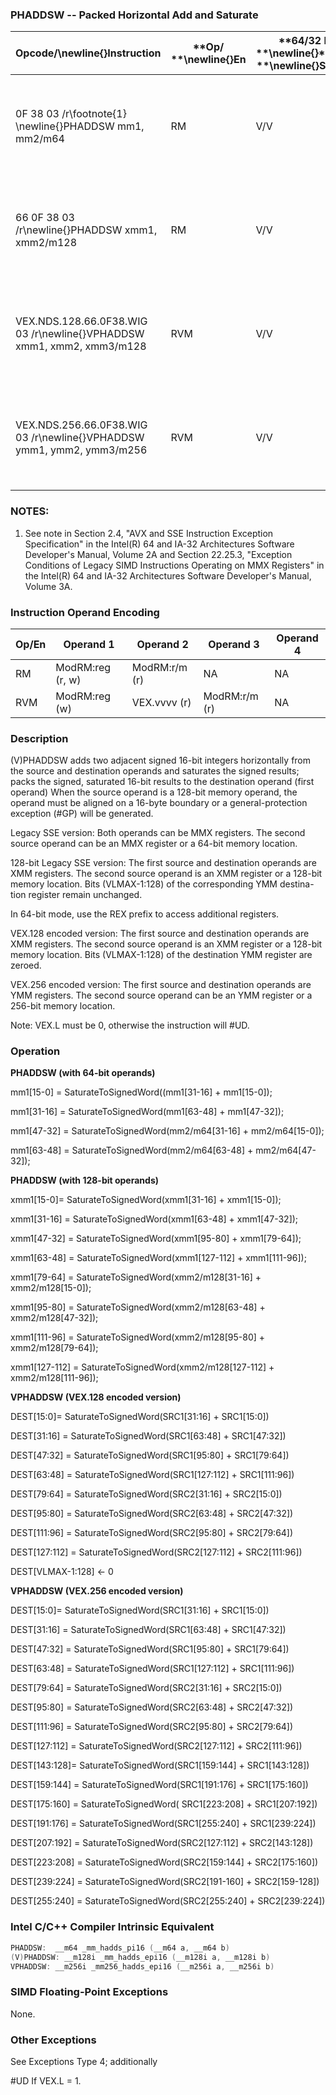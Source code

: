 ### PHADDSW -- Packed Horizontal Add and Saturate


|**Opcode/**\newline{}**Instruction**|**Op/ **\newline{}**En**|**64/32 bit **\newline{}**Mode **\newline{}**Support**|**CPUID **\newline{}**Feature **\newline{}**Flag**|**Description**|
|------------------------------------|------------------------|------------------------------------------------------|--------------------------------------------------|---------------|
|0F 38 03 /r\footnote{1}  \newline{}PHADDSW mm1, mm2/m64 |RM|V/V|SSSE3|Add 16-bit signed integers horizontally, pack saturated integers to mm1.|
|66 0F 38 03 /r\newline{}PHADDSW xmm1, xmm2/m128|RM|V/V|SSSE3|Add 16-bit signed integers horizontally, pack saturated integers to xmm1.|
|VEX.NDS.128.66.0F38.WIG 03 /r\newline{}VPHADDSW xmm1, xmm2, xmm3/m128|RVM|V/V|AVX|Add 16-bit signed integers horizontally, pack saturated integers to xmm1.|
|VEX.NDS.256.66.0F38.WIG 03 /r\newline{}VPHADDSW ymm1, ymm2, ymm3/m256|RVM|V/V|AVX2|Add 16-bit signed integers horizontally, pack saturated integers to ymm1.|
### NOTES:


1. See note in Section 2.4, "AVX and SSE Instruction Exception Specification" in the Intel(R) 64 and IA-32 Architectures Software Developer's Manual, Volume 2A and Section 22.25.3, "Exception Conditions of Legacy SIMD Instructions Operating on MMX Registers" in the Intel(R) 64 and IA-32 Architectures Software Developer's Manual, Volume 3A.

### Instruction Operand Encoding


|Op/En|Operand 1|Operand 2|Operand 3|Operand 4|
|-----|---------|---------|---------|---------|
|RM|ModRM:reg (r, w)|ModRM:r/m (r)|NA|NA|
|RVM|ModRM:reg (w)|VEX.vvvv (r)|ModRM:r/m (r)|NA|
### Description 


(V)PHADDSW adds two adjacent signed 16-bit integers horizontally from the source and destination operands and saturates the signed results; packs the signed, saturated 16-bit results to the destination operand (first operand) When the source operand is a 128-bit memory operand, the operand must be aligned on a 16-byte boundary or a general-protection exception (#GP) will be generated. 

Legacy SSE version: Both operands can be MMX registers. The second source operand can be an MMX register or a 64-bit memory location.

128-bit Legacy SSE version: The first source and destination operands are XMM registers. The second source operand is an XMM register or a 128-bit memory location. Bits (VLMAX-1:128) of the corresponding YMM destina-tion register remain unchanged. 

In 64-bit mode, use the REX prefix to access additional registers.

VEX.128 encoded version: The first source and destination operands are XMM registers. The second source operand is an XMM register or a 128-bit memory location. Bits (VLMAX-1:128) of the destination YMM register are zeroed. 

VEX.256 encoded version: The first source and destination operands are YMM registers. The second source operand can be an YMM register or a 256-bit memory location.

Note: VEX.L must be 0, otherwise the instruction will #UD.

### Operation 


**PHADDSW (with 64-bit operands)**

 mm1[15-0]  = SaturateToSignedWord((mm1[31-16] + mm1[15-0]); 

 mm1[31-16] = SaturateToSignedWord(mm1[63-48] + mm1[47-32]);

 mm1[47-32] = SaturateToSignedWord(mm2/m64[31-16] + mm2/m64[15-0]); 

 mm1[63-48] = SaturateToSignedWord(mm2/m64[63-48] + mm2/m64[47-32]); 



**PHADDSW (with 128-bit operands)**

 xmm1[15-0]= SaturateToSignedWord(xmm1[31-16] + xmm1[15-0]);

 xmm1[31-16] = SaturateToSignedWord(xmm1[63-48] + xmm1[47-32]);

 xmm1[47-32] = SaturateToSignedWord(xmm1[95-80] + xmm1[79-64]);

 xmm1[63-48] = SaturateToSignedWord(xmm1[127-112] + xmm1[111-96]); 

 xmm1[79-64] = SaturateToSignedWord(xmm2/m128[31-16] + xmm2/m128[15-0]);

 xmm1[95-80] = SaturateToSignedWord(xmm2/m128[63-48] + xmm2/m128[47-32]);

 xmm1[111-96] = SaturateToSignedWord(xmm2/m128[95-80] + xmm2/m128[79-64]);

 xmm1[127-112] = SaturateToSignedWord(xmm2/m128[127-112] + xmm2/m128[111-96]); 

**VPHADDSW (VEX.128 encoded version)**

DEST[15:0]= SaturateToSignedWord(SRC1[31:16] + SRC1[15:0])

DEST[31:16] = SaturateToSignedWord(SRC1[63:48] + SRC1[47:32])

DEST[47:32] = SaturateToSignedWord(SRC1[95:80] + SRC1[79:64])

DEST[63:48] = SaturateToSignedWord(SRC1[127:112] + SRC1[111:96])

DEST[79:64] = SaturateToSignedWord(SRC2[31:16] + SRC2[15:0])

DEST[95:80] = SaturateToSignedWord(SRC2[63:48] + SRC2[47:32])

DEST[111:96] = SaturateToSignedWord(SRC2[95:80] + SRC2[79:64])

DEST[127:112] = SaturateToSignedWord(SRC2[127:112] + SRC2[111:96])

DEST[VLMAX-1:128] <-  0

**VPHADDSW (VEX.256 encoded version)**

DEST[15:0]= SaturateToSignedWord(SRC1[31:16] + SRC1[15:0])

DEST[31:16] = SaturateToSignedWord(SRC1[63:48] + SRC1[47:32])

DEST[47:32] = SaturateToSignedWord(SRC1[95:80] + SRC1[79:64])

DEST[63:48] = SaturateToSignedWord(SRC1[127:112] + SRC1[111:96])

DEST[79:64] = SaturateToSignedWord(SRC2[31:16] + SRC2[15:0])

DEST[95:80] = SaturateToSignedWord(SRC2[63:48] + SRC2[47:32])

DEST[111:96] = SaturateToSignedWord(SRC2[95:80] + SRC2[79:64])

DEST[127:112] = SaturateToSignedWord(SRC2[127:112] + SRC2[111:96])

DEST[143:128]= SaturateToSignedWord(SRC1[159:144] + SRC1[143:128])

DEST[159:144] = SaturateToSignedWord(SRC1[191:176] + SRC1[175:160])

DEST[175:160] = SaturateToSignedWord( SRC1[223:208] + SRC1[207:192])

DEST[191:176] = SaturateToSignedWord(SRC1[255:240] + SRC1[239:224])

DEST[207:192] = SaturateToSignedWord(SRC2[127:112] + SRC2[143:128])

DEST[223:208] = SaturateToSignedWord(SRC2[159:144] + SRC2[175:160])

DEST[239:224] = SaturateToSignedWord(SRC2[191-160] + SRC2[159-128])

DEST[255:240] = SaturateToSignedWord(SRC2[255:240] + SRC2[239:224])


### Intel C/C++ Compiler Intrinsic Equivalent

```cpp
PHADDSW:  __m64 _mm_hadds_pi16 (__m64 a, __m64 b)
(V)PHADDSW: __m128i _mm_hadds_epi16 (__m128i a, __m128i b)
VPHADDSW: __m256i _mm256_hadds_epi16 (__m256i a, __m256i b)
```
### SIMD Floating-Point Exceptions 


None. 

### Other Exceptions


See Exceptions Type 4; additionally

#UD If VEX.L = 1.

